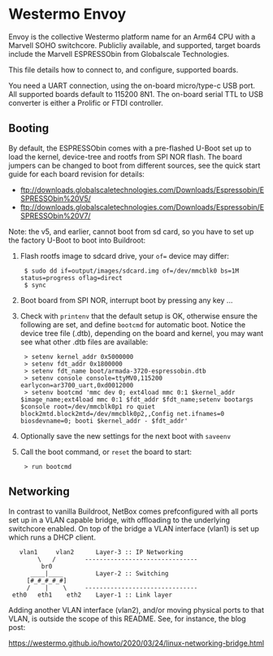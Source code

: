 Westermo Envoy
==============

Envoy is the collective Westermo platform name for an Arm64 CPU with a
Marvell SOHO switchcore.  Publicliy available, and supported, target
boards include the Marvell ESPRESSObin from Globalscale Technologies.

This file details how to connect to, and configure, supported boards.

You need a UART connection, using the on-board micro/type-c USB port.
All supported boards default to 115200 8N1.  The on-board serial TTL to
USB converter is either a Prolific or FTDI controller.


Booting
-------

By default, the ESPRESSObin comes with a pre-flashed U-Boot set up to
load the kernel, device-tree and rootfs from SPI NOR flash.  The board
jumpers can be changed to boot from different sources, see the quick
start guide for each board revision for details:

- ftp://downloads.globalscaletechnologies.com/Downloads/Espressobin/ESPRESSObin%20V5/
- ftp://downloads.globalscaletechnologies.com/Downloads/Espressobin/ESPRESSObin%20V7/

Note: the v5, and earlier, cannot boot from sd card, so you have to set
up the factory U-Boot to boot into Buildroot:

1. Flash rootfs image to sdcard drive, your `of=` device may differ:

        $ sudo dd if=output/images/sdcard.img of=/dev/mmcblk0 bs=1M status=progress oflag=direct
        $ sync

2. Boot board from SPI NOR, interrupt boot by pressing any key ...
3. Check with `printenv` that the default setup is OK, otherwise ensure
   the following are set, and define `bootcmd` for automatic boot.
   Notice the device tree file (.dtb), depending on the board and
   kernel, you may want see what other .dtb files are available:

        > setenv kernel_addr 0x5000000
        > setenv fdt_addr 0x1800000
        > setenv fdt_name boot/armada-3720-espressobin.dtb
        > setenv console console=ttyMV0,115200 earlycon=ar3700_uart,0xd0012000
        > setenv bootcmd 'mmc dev 0; ext4load mmc 0:1 $kernel_addr $image_name;ext4load mmc 0:1 $fdt_addr $fdt_name;setenv bootargs $console root=/dev/mmcblk0p1 ro quiet block2mtd.block2mtd=/dev/mmcblk0p2,,Config net.ifnames=0 biosdevname=0; booti $kernel_addr - $fdt_addr'

4. Optionally save the new settings for the next boot with `saveenv`
5. Call the boot command, or `reset` the board to start:

        > run bootcmd


Networking
----------

In contrast to vanilla Buildroot, NetBox comes prefconfigured with all
ports set up in a VLAN capable bridge, with offloading to the underlying
switchcore enabled.  On top of the bridge a VLAN interface (vlan1) is
set up which runs a DHCP client.

       vlan1     vlan2      Layer-3 :: IP Networking
            \   /        -------------------------------
             br0
          ____|____         Layer-2 :: Switching
         [#_#_#_#_#]
         /    |    \     -------------------------------
     eth0   eth1    eth2    Layer-1 :: Link layer

Adding another VLAN interface (vlan2), and/or moving physical ports to
that VLAN, is outside the scope of this README.  See, for instance, the
blog post:

https://westermo.github.io/howto/2020/03/24/linux-networking-bridge.html

